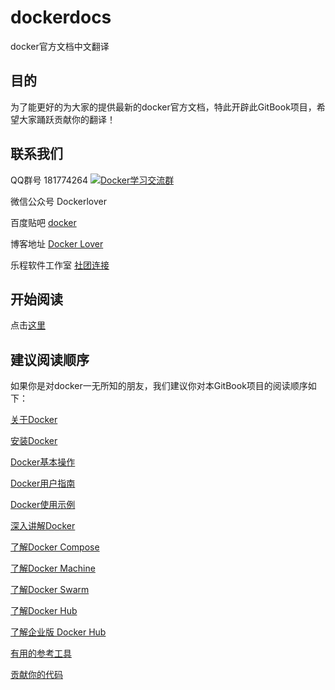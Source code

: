 # dockerdocs

docker官方文档中文翻译

## 目的

为了能更好的为大家的提供最新的docker官方文档，特此开辟此GitBook项目，希望大家踊跃贡献你的翻译！

## 联系我们

QQ群号 181774264 <a target="_blank" href="http://shang.qq.com/wpa/qunwpa?idkey=825b5e3ee4bee23e51b0d77703a6c38c6cd0ca3d489340667a251a2e242f15de"><img border="0" src="http://pub.idqqimg.com/wpa/images/group.png" alt="Docker学习交流群" title="Docker学习交流群"></a><br/>

微信公众号 Dockerlover

百度贴吧 [docker](http://tieba.baidu.com/f?kw=docker)

博客地址 [Docker Lover](http://dockerlover.lofter.com)

乐程软件工作室 [社团连接](https://github.com/LeChengSoftStudio)

## 开始阅读

点击[这里](SUMMARY.md)

## 建议阅读顺序

如果你是对docker一无所知的朋友，我们建议你对本GitBook项目的阅读顺序如下：

[关于Docker](About/docker.md)

[安装Docker](Installation/ubuntulinux.md)

[Docker基本操作](Articles/basics.md)

[Docker用户指南](UserGuide/README.md)

[Docker使用示例](Examples/README.md)

[深入讲解Docker](Articles/README.md)

[了解Docker Compose](Compose/dockercompose.md)

[了解Docker Machine](UserGuide/dockermachine.md)

[了解Docker Swarm](UserGuide/dockerswarm.md)

[了解Docker Hub](DockerHub/README.md)

[了解企业版 Docker Hub](DockerHubEnterprise/README.md) 

[有用的参考工具](Reference/README.md)

[贡献你的代码](Project/README.md)




